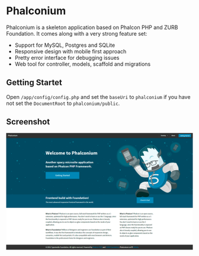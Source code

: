 # Phalconium

Phalconium is a skeleton application based on Phalcon PHP and ZURB Foundation. It comes along with a very strong feature set:

* Support for MySQL, Postgres and SQLite
* Responsive design with mobile first approach
* Pretty error interface for debugging issues
* Web tool for controller, models, scaffold and migrations

## Getting Startet

Open `/app/config/config.php` and set the `baseUri` to `phalconium` if you have not set the `DocumentRoot` to `phalconium/public`.


## Screenshot
![Screenshot](https://raw.githubusercontent.com/typomedia/phalconium/master/screenshot.png "Phalconium Screenshot")
